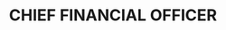 ---
name : MR. REGINALD MITCHELL
department: US AGENCY FOR INTERNATIONAL DEVELOPMENT
title: CHIEF FINANCIAL OFFICER
img:
description: Reginald W. Mitchell is the U.S. Agency for International Development (USAID) Chief Financial Officer (CFO) responsible for the oversight of the accounting and financial reporting functions of the agency. This includes the oversight and development of USAID worldwide financial management policies, program, and systems in support of the agency’s development activities. Mr. Mitchell provides financial management leadership by establishing clear set of policies and procedures to ensure the financial integrity of the agency’s programs. In carrying out his fiduciary duties as CFO, Mr. Mitchell directs the daily operations of the CFO organization and provides technical financial leadership for USAID’s worldwide controller network and for Washington operating units in executing the agency’s approximately 9,000 FTE and $25 billion dollar financial portfolio.
             
   Prior to joining USAID, Mr. Mitchell served 26 years with the U.S. Nuclear Regulatory Commission (NRC) during which time he held a number of senior executive financial positions to include the Controller responsible for the agency’s fiscal policies, proprietary accounting activities, and the development and maintenance of the agency’s core and mixed financial systems. He also served as the Budget Director responsible for the agency’s budgetary accounting activities, including the formulation and execution of the agency’s program and operating expense budgets. Mr. Mitchell served in a variety of other senior executive service positions throughout his tenure with the NRC.
             
   Prior to joining the NRC, Mr. Mitchell served in the United States Navy on nuclear submarines. Mr. Mitchell received his Bachelor of Science degree in Business Management from National-Louis University and his Master of Public Administration from American University. He is a long-standing member of the Association of Government Accountants and Senior Executive Association.

---